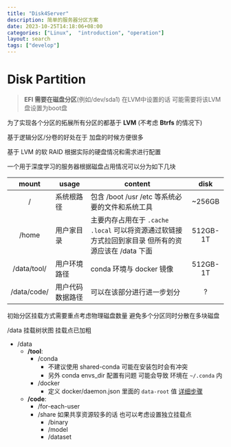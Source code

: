 ```yaml
---
title: "Disk4Server"
description: 简单的服务器分区方案
date: 2023-10-25T14:18:06+08:00
categories: ["Linux",  "introduction", "operation"]
layout: search
tags: ["develop"]
---
```


# Disk Partition

> **EFI 需要在磁盘分区**(例如/dev/sda1) 在LVM中设置的话 可能需要将该LVM盘设置为boot盘

为了实现各个分区的拓展所有分区的都基于 **LVM** (不考虑 **Btrfs** 的情况下)

基于逻辑分区/分卷的好处在于 加盘的时候方便很多

基于 LVM 的软 RAID 根据实际的硬盘情况和需求进行配置

一个用于深度学习的服务器根据磁盘占用情况可以分为如下几块

| mount | usage | content | disk |
| :---: | ----- | ------- | :--: |
| /     | 系统根路径 | 包含 /boot /usr /etc 等系统必要的文件和系统工具 | ~256GB |
| /home | 用户家目录 | 主要内存占用在于 `.cache` `.local` 可以将资源通过软链接方式拉回到家目录 但所有的资源应该在 /data 下面 | 512GB-1T |
| /data/tool/ | 用户环境路径 | conda 环境与 docker 镜像  | 512GB-1T |
| /data/code/ | 用户代码数据路径 | 可以在该部分进行进一步划分 | ? |

初始分区挂载方式需要重点考虑物理磁盘数量 避免多个分区同时分散在多块磁盘

/data 挂载树状图 挂载点已加粗
- /data
  - **/tool**:
    - /conda
      - 不建议使用 shared-conda 可能在安装包时会有冲突
      - 另外 conda envs_dir 配置有问题 可能会导致 环境在 `~/.conda` 内
    - /docker
      - 定义 docker/daemon.json 里面的 `data-root` 值 [详细步骤](https://tienbm90.medium.com/how-to-change-docker-root-data-directory-89a39be1a70b)
  - **/code**: 
    - /for-each-user
    - /share 如果共享资源较多的话 也可以考虑设置独立挂载点
      - /binary
      - /model
      - /dataset

